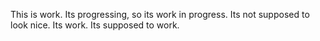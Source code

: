This is work. Its progressing, so its work in progress. Its not supposed to look nice. Its work. Its supposed to work.   